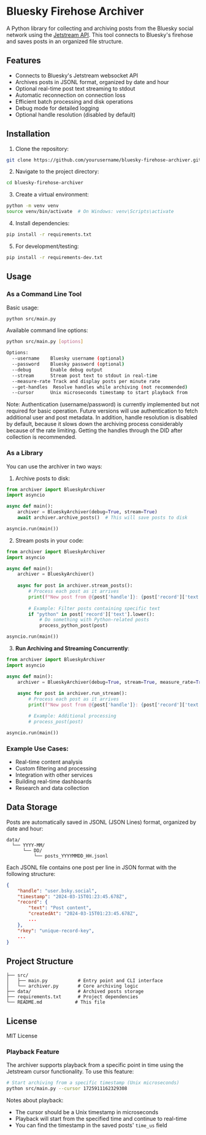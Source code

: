 # Bluesky Firehose Archiver

A Python library for collecting and archiving posts from the Bluesky social network using the [Jetstream API](https://github.com/bluesky-social/jetstream). This tool connects to Bluesky's firehose and saves posts in an organized file structure.

## Features

- Connects to Bluesky's Jetstream websocket API
- Archives posts in JSONL format, organized by date and hour
- Optional real-time post text streaming to stdout
- Automatic reconnection on connection loss
- Efficient batch processing and disk operations
- Debug mode for detailed logging
- Optional handle resolution (disabled by default)

## Installation

1. Clone the repository:
```bash
git clone https://github.com/yourusername/bluesky-firehose-archiver.git
```

2. Navigate to the project directory:
```bash
cd bluesky-firehose-archiver
```

3. Create a virtual environment:
```bash
python -m venv venv
source venv/bin/activate  # On Windows: venv\Scripts\activate
```

4. Install dependencies:
```bash
pip install -r requirements.txt
```

5. For development/testing:
```bash
pip install -r requirements-dev.txt
```

## Usage

### As a Command Line Tool

Basic usage:
```bash
python src/main.py
```

Available command line options:
```bash
python src/main.py [options]

Options:
  --username    Bluesky username (optional)
  --password    Bluesky password (optional)
  --debug       Enable debug output
  --stream      Stream post text to stdout in real-time
  --measure-rate Track and display posts per minute rate
  --get-handles  Resolve handles while archiving (not recommended)
  --cursor      Unix microseconds timestamp to start playback from
```

Note: Authentication (username/password) is currently implemented but not required for basic operation. Future versions will use authentication to fetch additional user and post metadata. In addition, handle resolution is disabled by default, because it slows down the archiving process considerably because of the rate limiting. Getting the handles through the DID after collection is recommended.

### As a Library

You can use the archiver in two ways:

1. Archive posts to disk:
```python
from archiver import BlueskyArchiver
import asyncio

async def main():
    archiver = BlueskyArchiver(debug=True, stream=True)
    await archiver.archive_posts()  # This will save posts to disk

asyncio.run(main())
```

2. Stream posts in your code:
```python
from archiver import BlueskyArchiver
import asyncio

async def main():
    archiver = BlueskyArchiver()
    
    async for post in archiver.stream_posts():
        # Process each post as it arrives
        print(f"New post from @{post['handle']}: {post['record']['text']}")
        
        # Example: Filter posts containing specific text
        if "python" in post['record']['text'].lower():
            # Do something with Python-related posts
            process_python_post(post)

asyncio.run(main())
```

3. **Run Archiving and Streaming Concurrently**:
```python
from archiver import BlueskyArchiver
import asyncio

async def main():
    archiver = BlueskyArchiver(debug=True, stream=True, measure_rate=True)
    
    async for post in archiver.run_stream():
        # Process each post as it arrives
        print(f"New post from @{post['handle']}: {post['record']['text']}")

        # Example: Additional processing
        # process_post(post)

asyncio.run(main())
```

### Example Use Cases:
- Real-time content analysis
- Custom filtering and processing
- Integration with other services
- Building real-time dashboards
- Research and data collection

## Data Storage

Posts are automatically saved in JSONL (JSON Lines) format, organized by date and hour:

```
data/
  └── YYYY-MM/
      └── DD/
          └── posts_YYYYMMDD_HH.jsonl
```

Each JSONL file contains one post per line in JSON format with the following structure:
```json
{
    "handle": "user.bsky.social",
    "timestamp": "2024-03-15T01:23:45.678Z",
    "record": {
        "text": "Post content",
        "createdAt": "2024-03-15T01:23:45.678Z",
        ...
    },
    "rkey": "unique-record-key",
    ...
}
```

## Project Structure

```
├── src/
│   ├── main.py           # Entry point and CLI interface
│   └── archiver.py       # Core archiving logic
├── data/                 # Archived posts storage
├── requirements.txt      # Project dependencies
└── README.md            # This file
```

## License

MIT License 

### Playback Feature

The archiver supports playback from a specific point in time using the Jetstream cursor functionality. To use this feature:

```bash
# Start archiving from a specific timestamp (Unix microseconds)
python src/main.py --cursor 1725911162329308
```

Notes about playback:
- The cursor should be a Unix timestamp in microseconds
- Playback will start from the specified time and continue to real-time
- You can find the timestamp in the saved posts' `time_us` field
